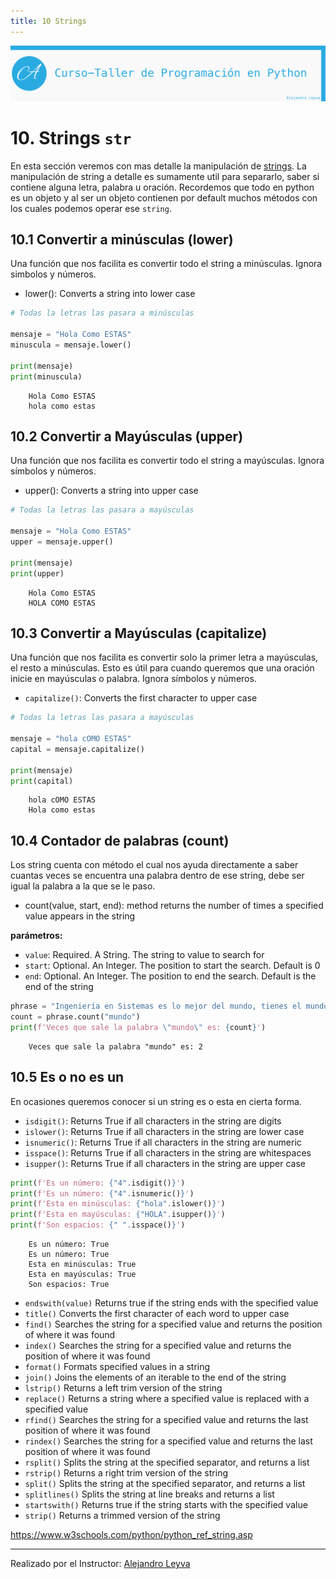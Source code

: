 ```yaml
---
title: 10 Strings
---
```


![banner](assets/banner.png)

# 10. Strings `str`

En esta sección veremos con mas detalle la manipulación de [strings](https://www.w3schools.com/python/python_ref_string.asp).
La manipulación de string a detalle es sumamente util para separarlo, saber si contiene alguna letra, palabra u oración. Recordemos que todo en python es un objeto y al ser un objeto contienen por default muchos métodos con los cuales podemos operar ese `string`.

## 10.1 Convertir a minúsculas (lower)

Una función que nos facilita es convertir todo el string a minúsculas. Ignora simbolos y números.

- lower(): Converts a string into lower case

```python
# Todas la letras las pasara a minúsculas

mensaje = "Hola Como ESTAS"
minuscula = mensaje.lower()

print(mensaje)
print(minuscula)
```

```text
    Hola Como ESTAS
    hola como estas
```

## 10.2 Convertir a Mayúsculas (upper)

Una función que nos facilita es convertir todo el string a mayúsculas. Ignora símbolos y números.

- upper(): Converts a string into upper case

```python
# Todas la letras las pasara a mayúsculas

mensaje = "Hola Como ESTAS"
upper = mensaje.upper()

print(mensaje)
print(upper)
```

```text
    Hola Como ESTAS
    HOLA COMO ESTAS
```

## 10.3 Convertir a Mayúsculas (capitalize)

Una función que nos facilita es convertir solo la primer letra a mayúsculas, el resto a minúsculas. Esto es útil para cuando queremos que una oración inicie en mayúsculas o palabra. Ignora símbolos y números.

- `capitalize()`: Converts the first character to upper case

```python
# Todas la letras las pasara a mayúsculas

mensaje = "hola cOMO ESTAS"
capital = mensaje.capitalize()

print(mensaje)
print(capital)
```

```text
    hola cOMO ESTAS
    Hola como estas
```

## 10.4 Contador de palabras (count)

Los string cuenta con método el cual nos ayuda directamente a saber cuantas veces se encuentra una palabra dentro de ese string, debe ser igual la palabra a la que se le paso.

- count(value, start, end): method returns the number of times a specified value appears in the string

**parámetros:**

- `value`: Required. A String. The string to value to search for
- `start`: Optional. An Integer. The position to start the search. Default is 0
- `end`: Optional. An Integer. The position to end the search. Default is the end of the string

```python
phrase = "Ingeniería en Sistemas es lo mejor del mundo, tienes el mundo en tus manos"
count = phrase.count("mundo")
print(f'Veces que sale la palabra \"mundo\" es: {count}')
```

```text
    Veces que sale la palabra "mundo" es: 2
```

## 10.5 Es o no es un

En ocasiones queremos conocer si un string es o esta en cierta forma.

- `isdigit()`: Returns True if all characters in the string are digits
- `islower()`: Returns True if all characters in the string are lower case
- `isnumeric()`: Returns True if all characters in the string are numeric
- `isspace()`: Returns True if all characters in the string are whitespaces
- `isupper()`: Returns True if all characters in the string are upper case

```python
print(f'Es un número: {"4".isdigit()}')
print(f'Es un número: {"4".isnumeric()}')
print(f'Esta en minúsculas: {"hola".islower()}')
print(f'Esta en mayúsculas: {"HOLA".isupper()}')
print(f'Son espacios: {" ".isspace()}')
```

```text
    Es un número: True
    Es un número: True
    Esta en minúsculas: True
    Esta en mayúsculas: True
    Son espacios: True
```

- `endswith(value)` Returns true if the string ends with the specified value
- `title()` Converts the first character of each word to upper case
- `find()` Searches the string for a specified value and returns the position of where it was found
- `index()` Searches the string for a specified value and returns the position of where it was found
- `format()` Formats specified values in a string
- `join()` Joins the elements of an iterable to the end of the string
- `lstrip()` Returns a left trim version of the string
- `replace()` Returns a string where a specified value is replaced with a specified value
- `rfind()` Searches the string for a specified value and returns the last position of where it was found
- `rindex()` Searches the string for a specified value and returns the last position of where it was found
- `rsplit()` Splits the string at the specified separator, and returns a list
- `rstrip()` Returns a right trim version of the string
- `split()` Splits the string at the specified separator, and returns a list
- `splitlines()` Splits the string at line breaks and returns a list
- `startswith()` Returns true if the string starts with the specified value
- `strip()` Returns a trimmed version of the string

<https://www.w3schools.com/python/python_ref_string.asp>

---

Realizado por el Instructor: [Alejandro Leyva](https://www.alejandro-leyva.com/)
